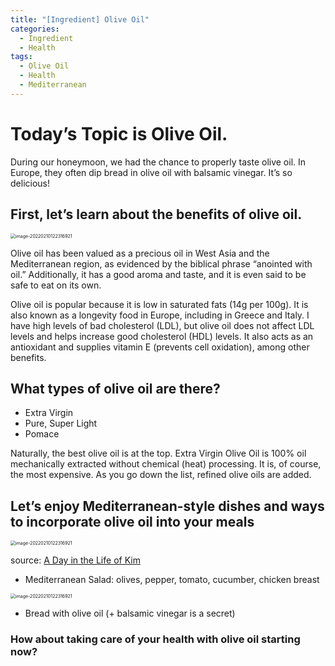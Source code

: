 ```yaml
---
title: "[Ingredient] Olive Oil"
categories:
  - Ingredient
  - Health
tags:
  - Olive Oil
  - Health
  - Mediterranean
---
```


# Today’s Topic is Olive Oil.



During our honeymoon, we had the chance to properly taste olive oil. In Europe, they often dip bread in olive oil with balsamic vinegar. It’s so delicious!



## First, let’s learn about the benefits of olive oil.

<img src="{{ site.url }}{{ site.baseurl }}/assets/images/olive-oil.jpg?raw=true" alt="image-20220210122316921" style="zoom:50%" />



Olive oil has been valued as a precious oil in West Asia and the Mediterranean region, as evidenced by the biblical phrase “anointed with oil.” Additionally, it has a good aroma and taste, and it is even said to be safe to eat on its own.



Olive oil is popular because it is low in saturated fats (14g per 100g). It is also known as a longevity food in Europe, including in Greece and Italy. I have high levels of bad cholesterol (LDL), but olive oil does not affect LDL levels and helps increase good cholesterol (HDL) levels. It also acts as an antioxidant and supplies vitamin E (prevents cell oxidation), among other benefits.



## What types of olive oil are there?

- Extra Virgin
- Pure, Super Light
- Pomace

Naturally, the best olive oil is at the top. Extra Virgin Olive Oil is 100% oil mechanically extracted without chemical (heat) processing. It is, of course, the most expensive. As you go down the list, refined olive oils are added.




## Let’s enjoy Mediterranean-style dishes and ways to incorporate olive oil into your meals


<img src="{{ site.url }}{{ site.baseurl }}/assets/images/me_sala.jpeg?raw=true" alt="image-20220210122316921" style="zoom:50%" />

source: <a href="https://oneday-everyday.com/">A Day in the Life of Kim</a>

- Mediterranean Salad: olives, pepper, tomato, cucumber, chicken breast



<img src="{{ site.url }}{{ site.baseurl }}/assets/images/olive-bread.jpg?raw=true" alt="image-20220210122316921" style="zoom:50%" />

- Bread with olive oil (+ balsamic vinegar is a secret)



### How about taking care of your health with olive oil starting now?